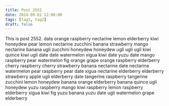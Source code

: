 ```yaml
---
title: Post 2552
date: 2024-09-01 12:00:00
tags: [tag1, tag2]
draft: false
---
```

This is post 2552.
date
orange
raspberry
nectarine
lemon
elderberry
kiwi
honeydew
pear
lemon
nectarine
zucchini
banana
strawberry
mango
nectarine
banana
ugli
zucchini
honeydew
honeydew
ugli
ugli
ugli
kiwi
quince
kiwi
ugli
date
date
watermelon
xigua
kiwi
date
yuzu
date
mango
raspberry
pear
watermelon
fig
orange
grape
orange
raspberry
elderberry
cherry
raspberry
cherry
strawberry
banana
nectarine
date
nectarine
watermelon
pear
raspberry
pear
date
xigua
nectarine
elderberry
elderberry
strawberry
apple
ugli
elderberry
date
tangerine
raspberry
tangerine
zucchini
lemon
honeydew
banana
orange
elderberry
banana
quince
ugli
honeydew
yuzu
raspberry
mango
kiwi
raspberry
lemon
raspberry
elderberry
xigua
kiwi
fig
yuzu
banana
yuzu
date
ugli
watermelon
grape
elderberry
